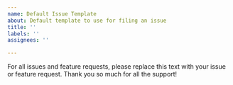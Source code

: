 ```yaml
---
name: Default Issue Template
about: Default template to use for filing an issue
title: ''
labels: ''
assignees: ''

---
```


For all issues and feature requests, please replace this text with your issue or feature request. Thank you so much for all the support!
